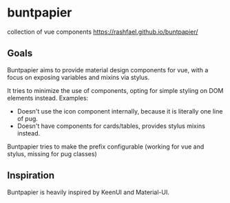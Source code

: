 # buntpapier
collection of vue components
https://rashfael.github.io/buntpapier/

## Goals
Buntpapier aims to provide material design components for vue, with a focus on exposing variables and mixins via stylus.

It tries to minimize the use of components, opting for simple styling on DOM elements instead. Examples:

- Doesn't use the icon component internally, because it is literally one line of pug.
- Doesn't have components for cards/tables, provides stylus mixins instead.

Buntpapier tries to make the prefix configurable (working for vue and stylus, missing for pug classes)

## Inspiration
Buntpapier is heavily inspired by KeenUI and Material-UI.
